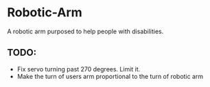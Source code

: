 # Robotic-Arm
A robotic arm purposed to help people with disabilities.

## TODO:
- Fix servo turning past 270 degrees. Limit it.
- Make the turn of users arm proportional to the turn of robotic arm